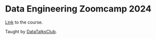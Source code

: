 # Data Engineering Zoomcamp 2024

[Link](https://github.com/DataTalksClub/data-engineering-zoomcamp) to the course.

Taught by [DataTalksClub](https://github.com/DataTalksClub).
